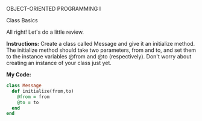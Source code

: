 OBJECT-ORIENTED PROGRAMMING I

Class Basics

All right! Let's do a little review.

**Instructions:**
Create a class called Message and give it an initialize method. The initialize method should take two parameters, from and to, and set them to the instance variables @from and @to (respectively). Don't worry about creating an instance of your class just yet.

**My Code:**
```ruby
class Message
  def initialize(from,to)
    @from = from
    @to = to
  end
end
```
